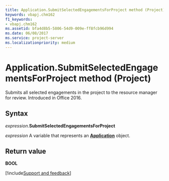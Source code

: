 ```yaml
---
title: Application.SubmitSelectedEngagementsForProject method (Project)
keywords: vbapj.chm162
f1_keywords:
- vbapj.chm162
ms.assetid: bfa4d8b5-5806-54d9-009e-ff8fcb96d994
ms.date: 06/08/2017
ms.service: project-server
ms.localizationpriority: medium
---
```



# Application.SubmitSelectedEngagementsForProject method (Project)

Submits all selected engagements in the project to the resource manager for review. Introduced in Office 2016.


## Syntax

_expression_.**SubmitSelectedEngagementsForProject**

_expression_ A variable that represents an **[Application](Project.Application.md)** object.


## Return value

**BOOL**

[!include[Support and feedback](~/includes/feedback-boilerplate.md)]